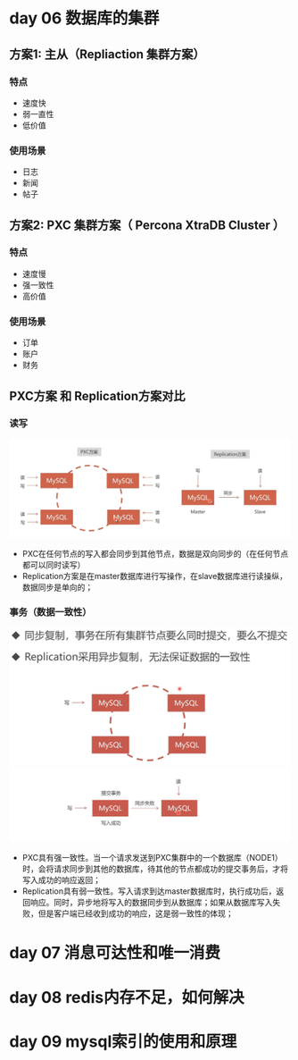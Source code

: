 # day 06 数据库的集群

## 方案1: 主从（Repliaction 集群方案）
### 特点
* 速度快
* 弱一直性
* 低价值
### 使用场景
* 日志
* 新闻
* 帖子


## 方案2: PXC 集群方案（ Percona XtraDB Cluster ）
### 特点
* 速度慢
* 强一致性
* 高价值
### 使用场景
* 订单
* 账户
* 财务

## PXC方案 和 Replication方案对比 
### 读写
![Image text](https://raw.githubusercontent.com/laniakea001/java-day-learn/master/src/main/resources/static/readMeImage/pxc方案1.png)
* PXC在任何节点的写入都会同步到其他节点，数据是双向同步的（在任何节点都可以同时读写）
* Replication方案是在master数据库进行写操作，在slave数据库进行读操纵，数据同步是单向的；
### 事务（数据一致性）
![Image text](https://raw.githubusercontent.com/laniakea001/java-day-learn/master/src/main/resources/static/readMeImage/pxc方案2.png)
![Image text](https://raw.githubusercontent.com/laniakea001/java-day-learn/master/src/main/resources/static/readMeImage/replication事务1.png)
* PXC具有强一致性。当一个请求发送到PXC集群中的一个数据库（NODE1）时，会将请求同步到其他的数据库，待其他的节点都成功的提交事务后，才将写入成功的响应返回；
* Replication具有弱一致性。写入请求到达master数据库时，执行成功后，返回响应。同时，异步地将写入的数据同步到从数据库；如果从数据库写入失败，但是客户端已经收到成功的响应，这是弱一致性的体现；
# day 07 消息可达性和唯一消费

# day 08 redis内存不足，如何解决

# day 09 mysql索引的使用和原理